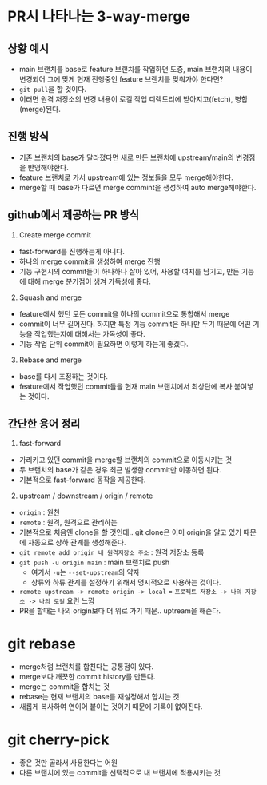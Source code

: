 # PR시 나타나는 3-way-merge
## 상황 예시
- main 브랜치를 base로 feature 브랜치를 작업하던 도중, main 브랜치의 내용이 변경되어 그에 맞게 현재 진행중인 feature 브랜치를 맞춰가야 한다면?
- `git pull`을 할 것이다.
- 이러면 원격 저장소의 변경 내용이 로컬 작업 디렉토리에 받아지고(fetch), 병합(merge)된다.

## 진행 방식
- 기존 브랜치의 base가 달라졌다면 새로 만든 브랜치에 upstream/main의 변경점을 반영해야한다.
- feature 브랜치로 가서 upstream에 있는 정보들을 모두 merge해야한다.
- merge할 때 base가 다르면 merge commint을 생성하여 auto merge해야한다.

## github에서 제공하는 PR 방식
1. Create merge commit
  - fast-forward를 진행하는게 아니다.
  - 하나의 merge commit을 생성하여 merge 진행
  - 기능 구현시의 commit들이 하나하나 살아 있어, 사용할 여지를 남기고, 만든 기능에 대해 merge 분기점이 생겨 가독성에 좋다.
2. Squash and merge
  - feature에서 했던 모든 commit을 하나의 commit으로 통합해서 merge
  - commit이 너무 길어진다. 하지만 특정 기능 commit은 하나만 두기 때문에 어떤 기능을 작업했는지에 대해서는 가독성이 좋다.
  - 기능 작업 단위 commit이 필요하면 이렇게 하는게 좋겠다.
3. Rebase and merge
  - base를 다시 조정하는 것이다.
  - feature에서 작업했던 commit들을 현재 main 브랜치에서 최상단에 복사 붙여넣는 것이다.

## 간단한 용어 정리
1. fast-forward
  - 가리키고 있던 commit을 merge할 브랜치의 commit으로 이동시키는 것
  - 두 브랜치의 base가 같은 경우 최근 발생한 commit만 이동하면 된다.
  - 기본적으로 fast-forward 동작을 제공한다.
2. upstream / downstream / origin / remote
  - `origin` : 원천
  - `remote` : 원격, 원격으로 관리하는
  - 기본적으로 처음엔 clone을 할 것인데.. git clone은 이미 origin을 알고 있기 때문에 자동으로 상하 관계를 생성해준다.
  - `git remote add origin 내 원격저장소 주소` : 원격 저장소 등록
  - `git push -u origin main` : main 브랜치로 push
    - 여기서 `-u`는 `--set-upstream`의 약자
    - 상류와 하류 관계를 설정하기 위해서 명시적으로 사용하는 것이다.
  - `remote upstream -> remote origin -> local` = `프로젝트 저장소 -> 나의 저장소 -> 나의 로컬` 요런 느낌
  - PR을 할때는 나의 origin보다 더 위로 가기 때문.. uptream을 해준다.

# git rebase
- merge처럼 브랜치를 합친다는 공통점이 있다.
- merge보다 깨끗한 commit history를 만든다.
- merge는 commit을 합치는 것
- rebase는 현재 브랜치의 base를 재설정해서 합치는 것
- 새롭게 복사하여 연이어 붙이는 것이기 때문에 기록이 없어진다.

# git cherry-pick
- 좋은 것만 골라서 사용한다는 어원
- 다른 브랜치에 있는 commit을 선택적으로 내 브랜치에 적용시키는 것
